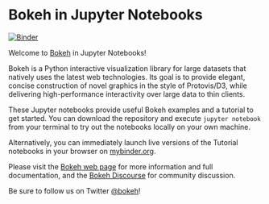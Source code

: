 Bokeh in Jupyter Notebooks
==========================

[![Binder](https://notebooks.gesis.org/binder/badge.svg)](https://notebooks.gesis.org/binder/jupyter/user/binder-oilgains-bokeh-notebooks-5gn649pn/notebooks/quickstart/quickstart.ipynb)

Welcome to [Bokeh](https://bokeh.org/) in Jupyter Notebooks!

Bokeh is a Python interactive visualization library for large datasets that
natively uses the latest web technologies. Its goal is to provide elegant,
concise construction of novel graphics in the style of Protovis/D3, while
delivering high-performance interactivity over large data to thin clients.

These Jupyter notebooks provide useful Bokeh examples and a tutorial to get
started. You can download the repository and execute `jupyter notebook` from 
your terminal to try out the notebooks locally on your own machine.

Alternatively, you can immediately launch live versions of the Tutorial 
notebooks in your browser on [mybinder.org](https://mybinder.org/v2/gh/bokeh/bokeh-notebooks/master?filepath=tutorial%2F00%20-%20Introduction%20and%20Setup.ipynb).

Please visit the [Bokeh web page](https://bokeh.org) for
more information and full documentation, and the [Bokeh Discourse](https://discourse.bokeh.org/)
for community discussion.

Be sure to follow us on Twitter [@bokeh](https://twitter.com/bokeh)!
